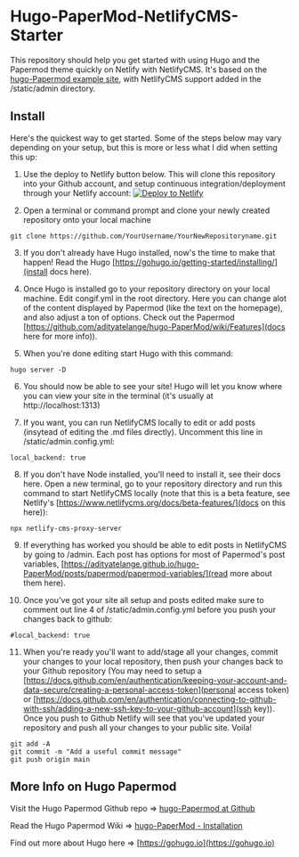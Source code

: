 # Hugo-PaperMod-NetlifyCMS-Starter

This repository should help you get started with using Hugo and the Papermod theme quickly on Netlify with NetlifyCMS.  It's based on the [hugo-Papermod example site](https://github.com/adityatelange/hugo-PaperMod), with NetlifyCMS support added in the /static/admin directory.  

## Install

Here's the quickest way to get started. Some of the steps below may vary depending on your setup, but this is more or less what I did when setting this up:

1. Use the deploy to Netlify button below. This will clone this repository into your Github account, and setup continuous integration/deployment through your Netlify account:
[![Deploy to Netlify](https://www.netlify.com/img/deploy/button.svg)](https://app.netlify.com/start/deploy?repository=https://github.com/cjreinhardt/Hugo-PaperMod-NetlifyCMS-Starter)

2. Open a terminal or command prompt and clone your newly created repository onto your local machine
```
git clone https://github.com/YourUsername/YourNewRepositoryname.git
```
3. If you don't already have Hugo installed, now's the time to make that happen!  Read the Hugo [https://gohugo.io/getting-started/installing/](install docs here).

4. Once Hugo is installed go to your repository directory on your local machine.  Edit congif.yml in the root directory.  Here you can change alot of the content displayed by Papermod (like the text on the homepage), and also adjust a ton of options.  Check out the Papermod [https://github.com/adityatelange/hugo-PaperMod/wiki/Features](docs here for more info)).  

5. When you're done editing start Hugo with this command:
```
hugo server -D
```

6. You should now be able to see your site! Hugo will let you know where you can view your site in the terminal (it's usually at http://localhost:1313)

7. If you want, you can run NetlifyCMS locally to edit or add posts (insytead of editing the .md files directly).  Uncomment this line in /static/admin.config.yml:
```
local_backend: true
```

8. If you don't have Node installed, you'll need to install it, see their docs here.  Open a new terminal, go to your repository directory and run this command to start NetlifyCMS locally (note that this is a beta feature, see Netlify's [https://www.netlifycms.org/docs/beta-features/](docs on this here)):
```
npx netlify-cms-proxy-server
```

9. If everything has worked you should be able to edit posts in NetlifyCMS by going to /admin. Each post has options for most of Papermod's post variables, 
[https://adityatelange.github.io/hugo-PaperMod/posts/papermod/papermod-variables/](read more about them here).  

10. Once you've got your site all setup and posts edited make sure to comment out line 4 of /static/admin.config.yml before you push your changes back to github:
```
#local_backend: true
```

11. When you're ready you'll want to add/stage all your changes, commit your changes to your local repository, then push your changes back to your Github repository (You may need to setup a [https://docs.github.com/en/authentication/keeping-your-account-and-data-secure/creating-a-personal-access-token](personal access token) or [https://docs.github.com/en/authentication/connecting-to-github-with-ssh/adding-a-new-ssh-key-to-your-github-account](ssh key)).  Once you push to Github Netlify will see that you've updated your repository and push all your changes to your public site. Voila!
```
git add -A
git commit -m "Add a useful commit message"
git push origin main
```

## More Info on Hugo Papermod

Visit the Hugo Papermod Github repo => [hugo-Papermod at Github](https://github.com/adityatelange/hugo-PaperMod)

Read the Hugo Papermod Wiki => [hugo-PaperMod - Installation](https://github.com/adityatelange/hugo-PaperMod/wiki/Installation)

Find out more about Hugo here => [https://gohugo.io](https://gohugo.io)
